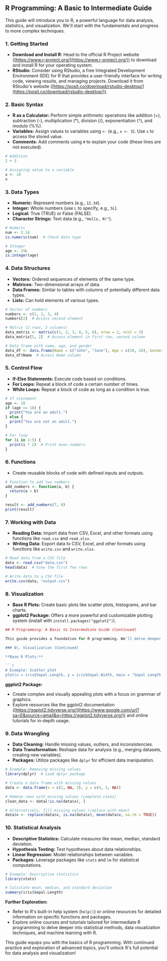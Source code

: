 ## R Programming: A Basic to Intermediate Guide

This guide will introduce you to R, a powerful language for data analysis, statistics, and visualization. We'll start with the fundamentals and progress to more complex techniques.

### 1. Getting Started

* **Download and Install R:** Head to the official R Project website ([https://www.r-project.org/](https://www.r-project.org/)) to download and install R for your operating system.
* **RStudio:** Consider using RStudio, a free Integrated Development Environment (IDE) for R that provides a user-friendly interface for writing code, viewing results, and managing projects. Download it from RStudio's website ([https://posit.co/download/rstudio-desktop/](https://posit.co/download/rstudio-desktop/)).

### 2. Basic Syntax

* **R as a Calculator:** Perform simple arithmetic operations like addition (+), subtraction (-), multiplication (*), division (/), exponentiation (^), and modulo (%%).
* **Variables:** Assign values to variables using `<-` (e.g., `x <- 5`). Use `x` to access the stored value.
* **Comments:** Add comments using `#` to explain your code (these lines are not executed).

```R
# Addition
2 + 3

# Assigning value to a variable
x <- 10
x
```

### 3. Data Types

* **Numeric:** Represent numbers (e.g., `12.34`).
* **Integer:** Whole numbers (use `L` to specify, e.g., `5L`).
* **Logical:** True (TRUE) or False (FALSE).
* **Character Strings:** Text data (e.g., `"Hello, R!"`).

```R
# Numeric
num <- 3.14
is.numeric(num)  # Check data type

# Integer
age <- 25L
is.integer(age)
```

### 4. Data Structures

* **Vectors:** Ordered sequences of elements of the same type.
* **Matrices:** Two-dimensional arrays of data.
* **Data Frames:** Similar to tables with columns of potentially different data types.
* **Lists:** Can hold elements of various types.

```R
# Vector of numbers
numbers <- c(1, 2, 3, 4)
numbers[2]  # Access second element

# Matrix (2 rows, 3 columns)
data_matrix <- matrix(c(1, 2, 3, 4, 5, 6), nrow = 2, ncol = 3)
data_matrix[1, 2]  # Access element in first row, second column

# Data frame with name, age, and gender
data_df <- data.frame(Name = c("John", "Jane"), Age = c(30, 28), Gender = c("M", "F"))
data_df$Name  # Access Name column
```

### 5. Control Flow

* **If-Else Statements:** Execute code based on conditions.
* **For Loops:** Repeat a block of code a certain number of times.
* **While Loops:** Repeat a block of code as long as a condition is true.

```R
# If statement
age <- 18
if (age >= 18) {
  print("You are an adult.")
} else {
  print("You are not an adult.")
}

# For loop
for (i in 1:5) {
  print(i * 2)  # Print even numbers
}
```

### 6. Functions

* Create reusable blocks of code with defined inputs and outputs.

```R
# Function to add two numbers
add_numbers <- function(a, b) {
  return(a + b)
}

result <- add_numbers(7, 8)
print(result)
```

### 7. Working with Data

* **Reading Data:** Import data from CSV, Excel, and other formats using functions like `read.csv` and `read.xlsx`.
* **Writing Data:** Export data to CSV, Excel, and other formats using functions like `write.csv` and `write.xlsx`.

```R
# Read data from a CSV file
data <- read.csv("data.csv")
head(data)  # View the first few rows

# Write data to a CSV file
write.csv(data, "output.csv")
```

### 8. Visualization

* **Base R Plots:** Create basic plots like scatter plots, histograms, and bar charts.
* **ggplot2 Package:** Offers a more powerful and customizable plotting system (install with `install.packages("ggplot2")`).

```R
## R Programming: A Basic to Intermediate Guide (Continued)

This guide provides a foundation for R programming. We'll delve deeper into some key areas:

### 8\. Visualization (Continued)

**Base R Plots:**

```r
# Example: Scatter plot
plot(x = iris$Sepal.Length, y = iris$Sepal.Width, main = "Sepal Length vs Width")
```

**ggplot2 Package:**

  - Create complex and visually appealing plots with a focus on grammar of graphics.
  - Explore resources like the ggplot2 documentation ([https://ggplot2.tidyverse.org/](https://www.google.com/url?sa=E&source=gmail&q=https://ggplot2.tidyverse.org/)) and online tutorials for in-depth usage.

### 9\. Data Wrangling

  * **Data Cleaning:** Handle missing values, outliers, and inconsistencies.
  * **Data Transformation:** Reshape data for analysis (e.g., merging datasets, creating new variables).
  * **Packages:** Utilize packages like `dplyr` for efficient data manipulation.

<!-- end list -->

```r
# Example: Removing missing values
library(dplyr)  # Load dplyr package

# Create a data frame with missing values
data <- data.frame(x = c(1, NA, 3), y = c(4, 5, NA))

# Remove rows with missing values (complete.cases)
clean_data <- data[!is.na(data$x), ]

# Alternatively, fill missing values (replace with mean)
data$x <- replace(data$x, is.na(data$x), mean(data$x, na.rm = TRUE))
```

### 10\. Statistical Analysis

  * **Descriptive Statistics:** Calculate measures like mean, median, standard deviation.
  * **Hypothesis Testing:** Test hypotheses about data relationships.
  * **Linear Regression:** Model relationships between variables.
  * **Packages:** Leverage packages like `stats` and `lm` for statistical computations.

<!-- end list -->

```r
# Example: Descriptive statistics
library(stats)

# Calculate mean, median, and standard deviation
summary(iris$Sepal.Length)
```

**Further Exploration:**

  - Refer to R's built-in help system (`help()`) or online resources for detailed information on specific functions and packages.
  - Explore online courses and tutorials tailored for intermediate R programming to delve deeper into statistical methods, data visualization techniques, and machine learning with R.

This guide equips you with the basics of R programming. With continued practice and exploration of advanced topics, you'll unlock R's full potential for data analysis and visualization\!

